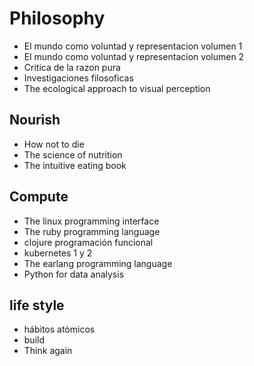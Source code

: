 # Philosophy

- El mundo como voluntad y representacion volumen 1
- El mundo como voluntad y representacion volumen 2
- Critica de la razon pura
- Investigaciones filosoficas
- The ecological approach to visual perception

## Nourish

- How not to die
- The science of nutrition
- The intuitive eating book

## Compute

- The linux programming interface
- The ruby programming language
- clojure programación funcional
- kubernetes 1 y 2
- The earlang programming language
- Python for data analysis 
 
## life style 

- hábitos atómicos
- build 
- Think again